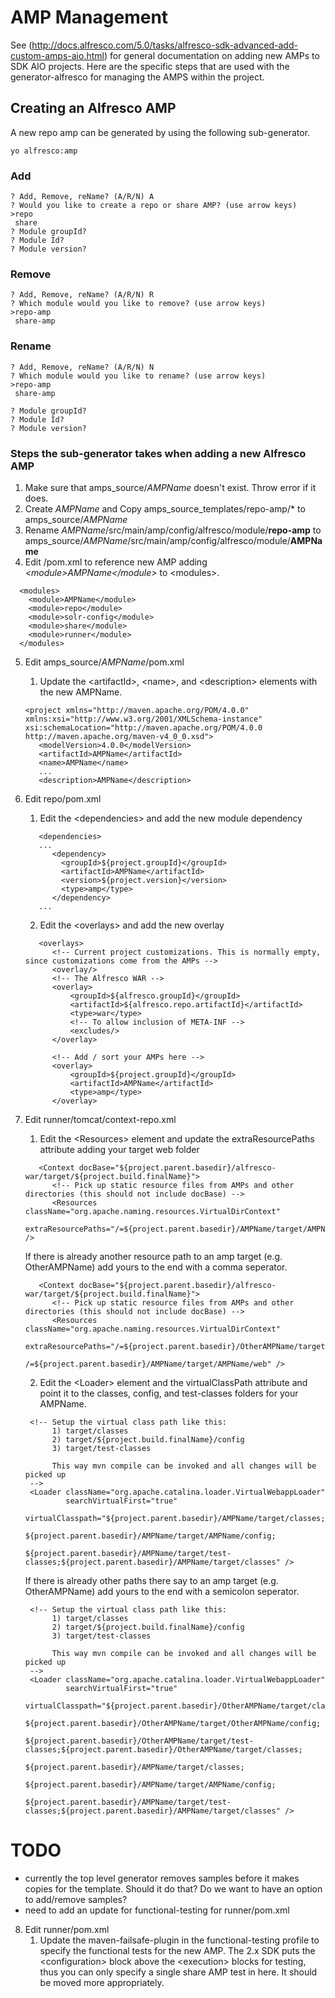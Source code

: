 # AMP Management

See (http://docs.alfresco.com/5.0/tasks/alfresco-sdk-advanced-add-custom-amps-aio.html)
for general documentation on adding new AMPs to SDK AIO projects. Here are the specific
steps that are used with the generator-alfresco for managing the AMPS within the project.

## Creating an Alfresco AMP

A new repo amp can be generated by using the following sub-generator.

```
yo alfresco:amp
```

### Add
```
? Add, Remove, reName? (A/R/N) A
? Would you like to create a repo or share AMP? (use arrow keys)
>repo
 share
? Module groupId?
? Module Id?
? Module version?
```
### Remove

```
? Add, Remove, reName? (A/R/N) R
? Which module would you like to remove? (use arrow keys)
>repo-amp
 share-amp
```
### Rename

```
? Add, Remove, reName? (A/R/N) N
? Which module would you like to rename? (use arrow keys)
>repo-amp
 share-amp

? Module groupId?
? Module Id?
? Module version?
```


### Steps the sub-generator takes when adding a new Alfresco AMP

1. Make sure that amps_source/*AMPName* doesn't exist. Throw error if it does.
2. Create *AMPName* and Copy amps_source_templates/repo-amp/* to amps_source/*AMPName*
3. Rename *AMPName*/src/main/amp/config/alfresco/module/**repo-amp** to 
amps_source/*AMPName*/src/main/amp/config/alfresco/module/**AMPName**
4. Edit /pom.xml to reference new AMP adding *\<module>AMPName\</module>* to \<modules>.
~~~
  <modules>
    <module>AMPName</module>
    <module>repo</module>
    <module>solr-config</module>
    <module>share</module>
    <module>runner</module>
  </modules>
~~~
5. Edit amps_source/*AMPName*/pom.xml
   1. Update the \<artifactId>, \<name>, and \<description> elements with the new AMPName.
    ~~~
    <project xmlns="http://maven.apache.org/POM/4.0.0" xmlns:xsi="http://www.w3.org/2001/XMLSchema-instance" xsi:schemaLocation="http://maven.apache.org/POM/4.0.0 http://maven.apache.org/maven-v4_0_0.xsd">
       <modelVersion>4.0.0</modelVersion>
       <artifactId>AMPName</artifactId>
       <name>AMPName</name>
       ...
       <description>AMPName</description>
    ~~~
6. Edit repo/pom.xml
   1. Edit the \<dependencies> and add the new module dependency
   ~~~
      <dependencies>
      ...
         <dependency>
           <groupId>${project.groupId}</groupId>
           <artifactId>AMPName</artifactId>
           <version>${project.version}</version>
           <type>amp</type>
         </dependency>
      ...
   ~~~
   2. Edit the \<overlays> and add the new overlay
   ~~~
      <overlays>
         <!-- Current project customizations. This is normally empty, since customizations come from the AMPs -->
         <overlay/>
         <!-- The Alfresco WAR -->
         <overlay>
             <groupId>${alfresco.groupId}</groupId>
             <artifactId>${alfresco.repo.artifactId}</artifactId>
             <type>war</type>
             <!-- To allow inclusion of META-INF -->
             <excludes/>
         </overlay>
         
         <!-- Add / sort your AMPs here -->
         <overlay>
             <groupId>${project.groupId}</groupId>
             <artifactId>AMPName</artifactId>
             <type>amp</type>
         </overlay>
   ~~~
7. Edit runner/tomcat/context-repo.xml
   1. Edit the \<Resources> element and update the extraResourcePaths attribute adding your target web folder   
   ~~~
      <Context docBase="${project.parent.basedir}/alfresco-war/target/${project.build.finalName}">
         <!-- Pick up static resource files from AMPs and other directories (this should not include docBase) -->
         <Resources className="org.apache.naming.resources.VirtualDirContext"
               extraResourcePaths="/=${project.parent.basedir}/AMPName/target/AMPName/web" />   
   ~~~
   
   If there is already another resource path to an amp target \(e.g. OtherAMPName) add yours to the end with a comma seperator.
   ~~~
      <Context docBase="${project.parent.basedir}/alfresco-war/target/${project.build.finalName}">
         <!-- Pick up static resource files from AMPs and other directories (this should not include docBase) -->
         <Resources className="org.apache.naming.resources.VirtualDirContext"
               extraResourcePaths="/=${project.parent.basedir}/OtherAMPName/target/OtherAMPName/web,
                                   /=${project.parent.basedir}/AMPName/target/AMPName/web" />   
   ~~~
   2. Edit the \<Loader> element and the virtualClassPath attribute and point it to the classes, config, and test-classes folders
   for your AMPName.
   ~~~
    <!-- Setup the virtual class path like this:
         1) target/classes
         2) target/${project.build.finalName}/config
         3) target/test-classes

         This way mvn compile can be invoked and all changes will be picked up
    -->
    <Loader className="org.apache.catalina.loader.VirtualWebappLoader"
            searchVirtualFirst="true"
            virtualClasspath="${project.parent.basedir}/AMPName/target/classes;
                              ${project.parent.basedir}/AMPName/target/AMPName/config;
                              ${project.parent.basedir}/AMPName/target/test-classes;${project.parent.basedir}/AMPName/target/classes" />
   ~~~
   
   If there is already other paths there say to an amp target \(e.g. OtherAMPName) add yours to the end with a semicolon seperator.
   ~~~
    <!-- Setup the virtual class path like this:
         1) target/classes
         2) target/${project.build.finalName}/config
         3) target/test-classes

         This way mvn compile can be invoked and all changes will be picked up
    -->
    <Loader className="org.apache.catalina.loader.VirtualWebappLoader"
            searchVirtualFirst="true"
            virtualClasspath="${project.parent.basedir}/OtherAMPName/target/classes;
                              ${project.parent.basedir}/OtherAMPName/target/OtherAMPName/config;
                              ${project.parent.basedir}/OtherAMPName/target/test-classes;${project.parent.basedir}/OtherAMPName/target/classes;
                              ${project.parent.basedir}/AMPName/target/classes;
                              ${project.parent.basedir}/AMPName/target/AMPName/config;
                              ${project.parent.basedir}/AMPName/target/test-classes;${project.parent.basedir}/AMPName/target/classes" />
   ~~~


# TODO
* currently the top level generator removes samples before it makes copies for the template. Should it do that? Do we
want to have an option to add/remove samples?
* need to add an update for functional-testing for runner/pom.xml
8. Edit runner/pom.xml
   1. Update the maven-failsafe-plugin in the functional-testing profile to specify the functional tests for
   the new AMP. The 2.x SDK puts the \<configuration\> block above the \<execution\> blocks for testing, thus you
   can only specify a single share AMP test in here. It should be moved more appropriately.

